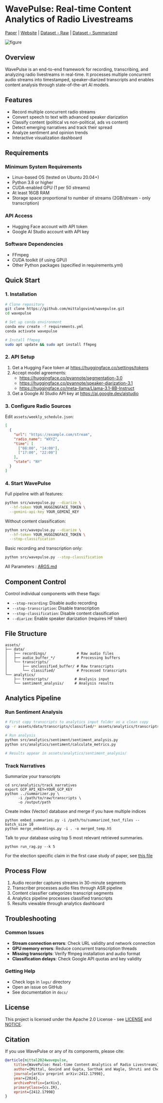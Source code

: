 # WavePulse: Real-time Content Analytics of Radio Livestreams

[Paper](https://arxiv.org/abs/2412.17998) | [Website](https://wave-pulse.io) | [Dataset - Raw](https://huggingface.co/datasets/nyu-dice-lab/wavepulse-radio-raw-transcripts) | [Dataset - Summarized](
https://huggingface.co/datasets/nyu-dice-lab/wavepulse-radio-summarized-transcripts)


![figure](/assets/overview.png)

## Overview
WavePulse is an end-to-end framework for recording, transcribing, and analyzing radio livestreams in real-time. It processes multiple concurrent audio streams into timestamped, speaker-diarized transcripts and enables content analysis through state-of-the-art AI models.

## Features
- Record multiple concurrent radio streams
- Convert speech to text with advanced speaker diarization
- Classify content (political vs non-political, ads vs content)
- Detect emerging narratives and track their spread
- Analyze sentiment and opinion trends
- Interactive visualization dashboard

## Requirements

### Minimum System Requirements
- Linux-based OS (tested on Ubuntu 20.04+)
- Python 3.8 or higher
- CUDA-enabled GPU (1 per 50 streams)
- At least 16GB RAM
- Storage space proportional to number of streams (2GB/stream - only transcription)

### API Access
- Hugging Face account with API token
- Google AI Studio account with API key

### Software Dependencies  
- FFmpeg
- CUDA toolkit (if using GPU)
- Other Python packages (specified in requirements.yml)

## Quick Start

### 1. Installation
```bash
# Clone repository
git clone https://github.com/mittalgovind/wavepulse.git
cd wavepulse

# Set up conda environment
conda env create -f requirements.yml
conda activate wavepulse

# Install ffmpeg
sudo apt update && sudo apt install ffmpeg
```

### 2. API Setup
1. Get a Hugging Face token at https://huggingface.co/settings/tokens
2. Accept model agreements:
   - https://huggingface.co/pyannote/segmentation-3.0
   - https://huggingface.co/pyannote/speaker-diarization-3.1
   - https://huggingface.co/meta-llama/Llama-3.1-8B-Instruct
3. Get a Google AI Studio API key at https://ai.google.dev/aistudio

### 3. Configure Radio Sources
Edit `assets/weekly_schedule.json`:
```json
[
  {
    "url": "https://example.com/stream",
    "radio_name": "WXYZ",
    "time": [
      ["08:00", "14:00"], 
      ["17:00", "22:00"]
    ],
    "state": "NY"
  }
]
```

### 4. Start WavePulse

Full pipeline with all features:
```bash
python src/wavepulse.py --diarize \
  --hf-token YOUR_HUGGINGFACE_TOKEN \
  --gemini-api-key YOUR_GEMINI_KEY
```

Without content classification:
```bash
python src/wavepulse.py --diarize \
  --hf-token YOUR_HUGGINGFACE_TOKEN \
  --stop-classification
```

Basic recording and transcription only:
```bash
python src/wavepulse.py --stop-classification
```
All Parameters : [ARGS.md](ARGS.md)

## Component Control
Control individual components with these flags:
- `--stop-recording`: Disable audio recording
- `--stop-transcription`: Disable transcription 
- `--stop-classification`: Disable content classification
- `--diarize`: Enable speaker diarization (requires HF token)

## File Structure
```
assets/
├── data/
│   ├── recordings/              # Raw audio files
│   ├── audio_buffer_*/          # Processing buffers
│   └── transcripts/
│       ├── unclassified_buffer/ # Raw transcripts
│       └── classified/          # Processed transcripts
└── analytics/
    ├── transcripts/            # Analysis input
    └── sentiment_analysis/     # Analysis results
```

## Analytics Pipeline

### Run Sentiment Analysis
```bash
# First copy transcripts to analytics input folder as a clean copy
cp -r assets/data/transcripts/classified/* assets/analytics/transcripts/

# Run analysis
python src/analytics/sentiment/sentiment_analysis.py
python src/analytics/sentiment/calculate_metrics.py

# Results appear in assets/analytics/sentiment_analysis/
```

### Track Narratives

Summarize your transcripts
```
cd src/analytics/track_narratives
export GCP_API_KEY=YOUR_GCP_KEY
python ../summarizer.py \
      -i /path/to/raw/transcripts \
      -o /output/path
```

Create index (Vector) database and merge if you have multiple indices
```
python embed_summaries.py -i /path/to/summarized_text_files --batch_size 10
python merge_embeddings.py -i . -o merged_temp.h5
```

Talk to your database using top 5 most relevant retrieved summaries. 
```
python run_rag.py --k 5
```

For the election specific claim in the first case study of paper, see
[this file](src/analytics/track_narratives/election_specific_match.py)

## Process Flow
1. Audio recorder captures streams in 30-minute segments
2. Transcriber processes audio files through ASR pipeline
3. Content classifier categorizes transcript segments
4. Analytics pipeline processes classified transcripts
5. Results viewable through analytics dashboard

## Troubleshooting

### Common Issues
- **Stream connection errors**: Check URL validity and network connection
- **GPU memory errors**: Reduce concurrent transcription threads
- **Missing transcripts**: Verify ffmpeg installation and audio format
- **Classification delays**: Check Google API quotas and key validity

### Getting Help
- Check logs in `logs/` directory
- Open an issue on GitHub
- See documentation in `docs/`


## License
This project is licensed under the Apache 2.0 License - see [LICENSE](LICENSE) and [NOTICE](NOTICE).

## Citation
If you use WavePulse or any of its components, please cite:
```bibtex
@article{mittal2024wavepulse,
    title={WavePulse: Real-time Content Analytics of Radio Livestreams},
    author={Mittal, Govind and Gupta, Sarthak and Wagle, Shruti and Chopra, Chirag and DeMattee, Anthony J and Memon, Nasir and Ahamad, Mustaque and Hegde, Chinmay},
    journal={arXiv preprint arXiv:2412.17998},
    year={2024},
    archivePrefix={arXiv},
    primaryClass={cs.IR},
    eprint={2412.17998}
}
```
